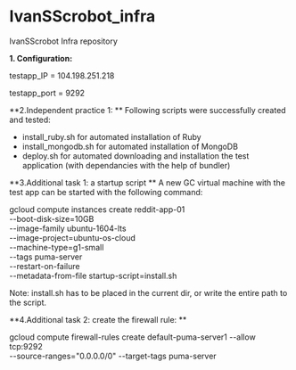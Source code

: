 # IvanSScrobot_infra
IvanSScrobot Infra repository

**1. Configuration:**

testapp_IP = 104.198.251.218

testapp_port = 9292

**2.Independent practice 1: **
Following scripts were successfully  created and tested:
 - install_ruby.sh for automated installation of Ruby
 - install_mongodb.sh for automated installation of MongoDB
 - deploy.sh for automated downloading and installation the test application (with dependancies with the help of bundler)

**3.Additional task 1: a startup script **
A new GC virtual machine with the test app can be started with the following command:

gcloud compute instances create reddit-app-01\
  --boot-disk-size=10GB \
  --image-family ubuntu-1604-lts \
  --image-project=ubuntu-os-cloud \
  --machine-type=g1-small \
  --tags puma-server \
  --restart-on-failure \
  --metadata-from-file startup-script=install.sh

Note: install.sh has to be placed in the current dir, or write the entire path to the script. 

**4.Additional task 2: create the firewall rule: **

gcloud compute firewall-rules create default-puma-server1 --allow tcp:9292 \
--source-ranges="0.0.0.0/0" --target-tags puma-server
